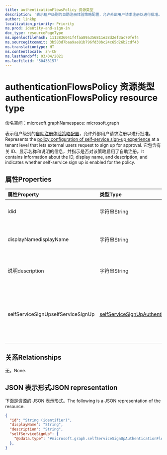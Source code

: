 ```yaml
---
title: authenticationFlowsPolicy 资源类型
description: '表示租户级别的自助注册体验策略配置，允许外部用户请求注册以进行批准。 '
author: linkhp
localization_priority: Priority
ms.prod: identity-and-sign-in
doc_type: resourcePageType
ms.openlocfilehash: 1113836041f4faa89a356811e38d2ef3ac70fef4
ms.sourcegitcommit: 3b583d7baa9ae81b796fd30bc24c65d26b2cdf43
ms.translationtype: HT
ms.contentlocale: zh-CN
ms.lasthandoff: 03/04/2021
ms.locfileid: "50433157"
---
```

# <a name="authenticationflowspolicy-resource-type"></a><span data-ttu-id="158ce-103">authenticationFlowsPolicy 资源类型</span><span class="sxs-lookup"><span data-stu-id="158ce-103">authenticationFlowsPolicy resource type</span></span>


<span data-ttu-id="158ce-104">命名空间：microsoft.graph</span><span class="sxs-lookup"><span data-stu-id="158ce-104">Namespace: microsoft.graph</span></span>

<span data-ttu-id="158ce-105">表示租户级别的[自助注册体验策略配置](../resources/selfservicesignupauthenticationflowconfiguration.md)，允许外部用户请求注册以进行批准。</span><span class="sxs-lookup"><span data-stu-id="158ce-105">Represents the [policy configuration of self-service sign-up experience](../resources/selfservicesignupauthenticationflowconfiguration.md) at a tenant level that lets external users request to sign up for approval.</span></span> <span data-ttu-id="158ce-106">它包含有关 ID、显示名称和说明的信息，并指示是否对该策略启用了自助注册。</span><span class="sxs-lookup"><span data-stu-id="158ce-106">It contains information about the ID, display name, and description, and indicates whether self-service sign up is enabled for the policy.</span></span>

## <a name="properties"></a><span data-ttu-id="158ce-107">属性</span><span class="sxs-lookup"><span data-stu-id="158ce-107">Properties</span></span>
|<span data-ttu-id="158ce-108">属性</span><span class="sxs-lookup"><span data-stu-id="158ce-108">Property</span></span>|<span data-ttu-id="158ce-109">类型</span><span class="sxs-lookup"><span data-stu-id="158ce-109">Type</span></span>|<span data-ttu-id="158ce-110">说明</span><span class="sxs-lookup"><span data-stu-id="158ce-110">Description</span></span>|
|:-------|:---|:----------|
|<span data-ttu-id="158ce-111">id</span><span class="sxs-lookup"><span data-stu-id="158ce-111">id</span></span>|<span data-ttu-id="158ce-112">字符串</span><span class="sxs-lookup"><span data-stu-id="158ce-112">String</span></span>| <span data-ttu-id="158ce-113">继承的属性。</span><span class="sxs-lookup"><span data-stu-id="158ce-113">Inherited property.</span></span> <span data-ttu-id="158ce-114">身份验证流策略的 ID。</span><span class="sxs-lookup"><span data-stu-id="158ce-114">The ID of the authentication flows policy.</span></span> <span data-ttu-id="158ce-115">可选。</span><span class="sxs-lookup"><span data-stu-id="158ce-115">Optional.</span></span> <span data-ttu-id="158ce-116">只读。</span><span class="sxs-lookup"><span data-stu-id="158ce-116">Read-only.</span></span>
|<span data-ttu-id="158ce-117">displayName</span><span class="sxs-lookup"><span data-stu-id="158ce-117">displayName</span></span>|<span data-ttu-id="158ce-118">字符串</span><span class="sxs-lookup"><span data-stu-id="158ce-118">String</span></span>| <span data-ttu-id="158ce-119">继承的属性。</span><span class="sxs-lookup"><span data-stu-id="158ce-119">Inherited property.</span></span> <span data-ttu-id="158ce-120">策略的用户可读名称。</span><span class="sxs-lookup"><span data-stu-id="158ce-120">The human-readable name of the policy.</span></span> <span data-ttu-id="158ce-121">此属性不是一个键。</span><span class="sxs-lookup"><span data-stu-id="158ce-121">This property is not a key.</span></span> <span data-ttu-id="158ce-122">可选。</span><span class="sxs-lookup"><span data-stu-id="158ce-122">Optional.</span></span> <span data-ttu-id="158ce-123">只读。</span><span class="sxs-lookup"><span data-stu-id="158ce-123">Read-only.</span></span>|
|<span data-ttu-id="158ce-124">说明</span><span class="sxs-lookup"><span data-stu-id="158ce-124">description</span></span>|<span data-ttu-id="158ce-125">字符串</span><span class="sxs-lookup"><span data-stu-id="158ce-125">String</span></span>|<span data-ttu-id="158ce-126">继承的属性。</span><span class="sxs-lookup"><span data-stu-id="158ce-126">Inherited property.</span></span> <span data-ttu-id="158ce-127">策略说明。</span><span class="sxs-lookup"><span data-stu-id="158ce-127">A description of the policy.</span></span> <span data-ttu-id="158ce-128">此属性不是一个键。</span><span class="sxs-lookup"><span data-stu-id="158ce-128">This property is not a key.</span></span> <span data-ttu-id="158ce-129">可选。</span><span class="sxs-lookup"><span data-stu-id="158ce-129">Optional.</span></span> <span data-ttu-id="158ce-130">只读。</span><span class="sxs-lookup"><span data-stu-id="158ce-130">Read-only.</span></span>|
|<span data-ttu-id="158ce-131">selfServiceSignUp</span><span class="sxs-lookup"><span data-stu-id="158ce-131">selfServiceSignUp</span></span>|[<span data-ttu-id="158ce-132">selfServiceSignUpAuthenticationFlowConfiguration</span><span class="sxs-lookup"><span data-stu-id="158ce-132">selfServiceSignUpAuthenticationFlowConfiguration</span></span>](../resources/selfservicesignupauthenticationflowconfiguration.md) |<span data-ttu-id="158ce-133">包含用于传达是否已启用或禁用自助注册的 [selfServiceSignUpAuthenticationFlowConfiguration](../resources/selfservicesignupauthenticationflowconfiguration.md) 设置。</span><span class="sxs-lookup"><span data-stu-id="158ce-133">Contains [selfServiceSignUpAuthenticationFlowConfiguration](../resources/selfservicesignupauthenticationflowconfiguration.md) settings that convey whether self-service sign-up is enabled or disabled.</span></span> <span data-ttu-id="158ce-134">此属性不是一个键。</span><span class="sxs-lookup"><span data-stu-id="158ce-134">This property is not a key.</span></span> <span data-ttu-id="158ce-135">可选。</span><span class="sxs-lookup"><span data-stu-id="158ce-135">Optional.</span></span> <span data-ttu-id="158ce-136">只读。</span><span class="sxs-lookup"><span data-stu-id="158ce-136">Read-only.</span></span> |

## <a name="relationships"></a><span data-ttu-id="158ce-137">关系</span><span class="sxs-lookup"><span data-stu-id="158ce-137">Relationships</span></span>
<span data-ttu-id="158ce-138">无。</span><span class="sxs-lookup"><span data-stu-id="158ce-138">None.</span></span>

## <a name="json-representation"></a><span data-ttu-id="158ce-139">JSON 表示形式</span><span class="sxs-lookup"><span data-stu-id="158ce-139">JSON representation</span></span>
<span data-ttu-id="158ce-140">下面是资源的 JSON 表示形式。</span><span class="sxs-lookup"><span data-stu-id="158ce-140">The following is a JSON representation of the resource.</span></span>
<!-- {
  "blockType": "resource",
  "keyProperty": "id",
  "@odata.type": "microsoft.graph.authenticationFlowsPolicy",
  "openType": false
}
-->

``` json
{
  "id": "String (identifier)",
  "displayName": "String",
  "description": "String",
  "selfServiceSignUp": {
    "@odata.type": "#microsoft.graph.selfServiceSignUpAuthenticationFlowConfiguration"
  },
}
```


